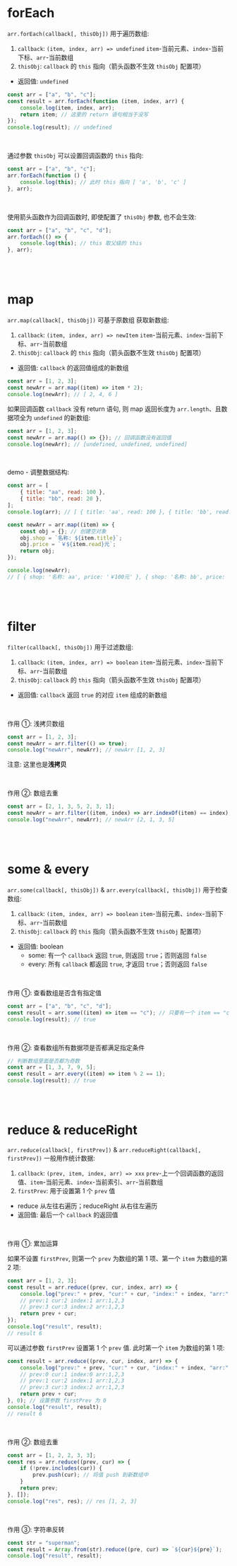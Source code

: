 # forEach

`arr.forEach(callback[, thisObj])` 用于遍历数组:

1.  `callback`: `(item, index, arr) => undefined`
    `item`-当前元素、`index`-当前下标、`arr`-当前数组
2.  `thisObj`: `callback` 的 `this` 指向（箭头函数不生效 `thisObj` 配置项）

-   返回值: `undefined`

```js
const arr = ["a", "b", "c"];
const result = arr.forEach(function (item, index, arr) {
    console.log(item, index, arr);
    return item; // 这里的 return 语句相当于没写
});
console.log(result); // undefined
```

<br>

通过参数 `thisObj` 可以设置回调函数的 `this` 指向:

```js
const arr = ["a", "b", "c"];
arr.forEach(function () {
    console.log(this); // 此时 this 指向 [ 'a', 'b', 'c' ]
}, arr);
```

<br>

使用箭头函数作为回调函数时, 即使配置了 `thisObj` 参数, 也不会生效:

```js
const arr = ["a", "b", "c", "d"];
arr.forEach(() => {
    console.log(this); // this 取父级的 this
}, arr);
```

<br><br>

# map

`arr.map(callback[, thisObj])` 可基于原数组 获取新数组:

1.  `callback`: `(item, index, arr) => newItem`
    `item`-当前元素、`index`-当前下标、`arr`-当前数组
2.  `thisObj`: `callback` 的 `this` 指向（箭头函数不生效 `thisObj` 配置项）

-   返回值: `callback` 的返回值组成的新数组

```js
const arr = [1, 2, 3];
const newArr = arr.map((item) => item * 2);
console.log(newArr); // [ 2, 4, 6 ]
```

如果回调函数 `callback` 没有 return 语句, 则 map 返回长度为 `arr.length`、且数据项全为 `undefined` 的新数组:

```js
const arr = [1, 2, 3];
const newArr = arr.map(() => {}); // 回调函数没有返回值
console.log(newArr); // [undefined, undefined, undefined]
```

<br>

demo - 调整数据结构:

```js
const arr = [
    { title: "aa", read: 100 },
    { title: "bb", read: 20 },
];
console.log(arr); // [ { title: 'aa', read: 100 }, { title: 'bb', read: 20 } ]

const newArr = arr.map((item) => {
    const obj = {}; // 创建空对象
    obj.shop = `名称: ${item.title}`;
    obj.price = `￥${item.read}元`;
    return obj;
});

console.log(newArr);
// [ { shop: '名称: aa', price: '￥100元' }, { shop: '名称: bb', price: '￥20元' } ]
```

<br><br>

# filter

`filter(callback[, thisObj])` 用于过滤数组:

1.  `callback`: `(item, index, arr) => boolean`
    `item`-当前元素、`index`-当前下标、`arr`-当前数组
2.  `thisObj`: `callback` 的 `this` 指向（箭头函数不生效 `thisObj` 配置项）

-   返回值: `callback` 返回 `true` 的对应 `item` 组成的新数组

<br>

作用 ①: 浅拷贝数组

```js
const arr = [1, 2, 3];
const newArr = arr.filter(() => true);
console.log("newArr", newArr); // newArr [1, 2, 3]
```

注意: 这里也是**浅拷贝**

<br>

作用 ②: 数组去重

```js
const arr = [2, 1, 3, 5, 2, 3, 1];
const newArr = arr.filter((item, index) => arr.indexOf(item) == index);
console.log("newArr", newArr); // newArr [2, 1, 3, 5]
```

<br><br>

# some & every

`arr.some(callback[, thisObj])` & `arr.every(callback[, thisObj])` 用于检查数组:

1.  `callback`: `(item, index, arr) => boolean`
    `item`-当前元素、`index`-当前下标、`arr`-当前数组
2.  `thisObj`: `callback` 的 `this` 指向（箭头函数不生效 `thisObj` 配置项）

-   返回值: boolean
    -   some: 有一个 `callback` 返回 `true`, 则返回 `true`；否则返回 `false`
    -   every: 所有 `callback` 都返回 `true`, 才返回 `true`；否则返回 `false`

<br>

作用 ①: 查看数组是否含有指定值

```js
const arr = ["a", "b", "c", "d"];
const result = arr.some((item) => item == "c"); // 只要有一个 item == "c" 则返回 true
console.log(result); // true
```

<br>

作用 ②: 查看数组所有数据项是否都满足指定条件

```js
// 判断数组里面是否都为奇数
const arr = [1, 3, 7, 9, 5];
const result = arr.every((item) => item % 2 == 1);
console.log(result); // true
```

<br><br>

# reduce & reduceRight

`arr.reduce(callback[, firstPrev])` & `arr.reduceRight(callback[, firstPrev])` 一般用作统计数据:

1.  `callback`: `(prev, item, index, arr) => xxx`
    `prev`-上一个回调函数的返回值、`item`-当前元素、`index`-当前索引、`arr`-当前数组
2.  `firstPrev`: 用于设置第 1 个 `prev` 值

-   reduce 从左往右遍历；reduceRight 从右往左遍历
-   返回值: 最后一个 `callback` 的返回值

<br>

作用 ①: 累加运算

如果不设置 `firstPrev`, 则第一个 `prev` 为数组的第 1 项、第一个 `item` 为数组的第 2 项:

```js
const arr = [1, 2, 3];
const result = arr.reduce((prev, cur, index, arr) => {
    console.log("prev:" + prev, "cur:" + cur, "index:" + index, "arr:" + arr);
    // prev:1 cur:2 index:1 arr:1,2,3
    // prev:3 cur:3 index:2 arr:1,2,3
    return prev + cur;
});
console.log("result", result);
// result 6
```

可以通过参数 `firstPrev` 设置第 1 个 `prev` 值. 此时第一个 `item` 为数组的第 1 项:

```js
const result = arr.reduce((prev, cur, index, arr) => {
    console.log("prev:" + prev, "cur:" + cur, "index:" + index, "arr:" + arr);
    // prev:0 cur:1 index:0 arr:1,2,3
    // prev:1 cur:2 index:1 arr:1,2,3
    // prev:3 cur:3 index:2 arr:1,2,3
    return prev + cur;
}, 0); // 设置参数 firstPrev 为 0
console.log("result", result);
// result 6
```

<br>

作用 ②: 数组去重

```js
const arr = [1, 2, 2, 3, 3];
const res = arr.reduce((prev, cur) => {
    if (!prev.includes(cur)) {
        prev.push(cur); // 将值 push 到新数组中
    }
    return prev;
}, []);
console.log("res", res); // res [1, 2, 3]
```

<br>

作用 ③: 字符串反转

```js
const str = "superman";
const result = Array.from(str).reduce((pre, cur) => `${cur}${pre}`);
console.log("result", result);
```

<br>
